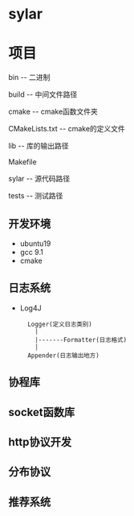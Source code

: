 # sylar

# 项目

bin -- 二进制

build -- 中间文件路径

cmake -- cmake函数文件夹

CMakeLists.txt -- cmake的定义文件

lib -- 库的输出路径

Makefile

sylar -- 源代码路径

tests -- 测试路径

## 开发环境
- ubuntu19
- gcc 9.1
- cmake

## 日志系统

- Log4J
    
        Logger(定义日志类别)
          |
          |-------Formatter(日志格式)
          |
        Appender(日志输出地方)  

## 协程库
## socket函数库
## http协议开发
## 分布协议
## 推荐系统